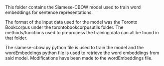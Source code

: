 This folder contains the Siamese-CBOW model used to train word embeddings for sentence representations. 

The format of the input data used for the model was the Toronto Bookcorpus under the torontobookcorpusutils folder. The methods/functions used to preprocess the training data can all be found in that folder. 

The siamese-cbow.py python file is used to train the model and the wordEmbeddings python file is used to retrieve the word embeddings from said model. Modifications have been made to the wordEmbeddings file. 
